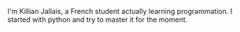 I'm Killian Jallais, a French student actually learning programmation. I started with python and try to master it for the moment.

<!---
JallaisKillian/JallaisKillian is a ✨ special ✨ repository because its `README.md` (this file) appears on your GitHub profile.
You can click the Preview link to take a look at your changes.
--->
